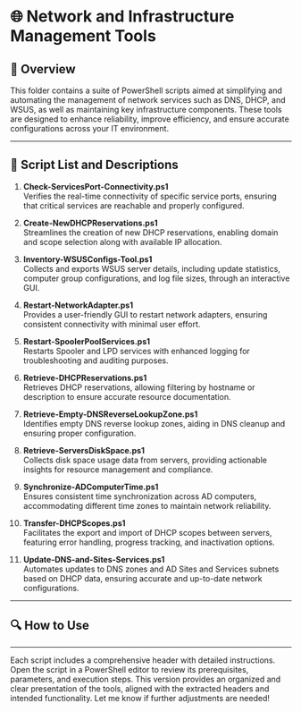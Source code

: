 # 🌐 Network and Infrastructure Management Tools

## 📄 Overview
This folder contains a suite of PowerShell scripts aimed at simplifying and automating the management of network services such as DNS, DHCP, and WSUS, as well as maintaining key infrastructure components. These tools are designed to enhance reliability, improve efficiency, and ensure accurate configurations across your IT environment.

---

## 📜 Script List and Descriptions

1. **Check-ServicesPort-Connectivity.ps1**  
   Verifies the real-time connectivity of specific service ports, ensuring that critical services are reachable and properly configured.

2. **Create-NewDHCPReservations.ps1**  
   Streamlines the creation of new DHCP reservations, enabling domain and scope selection along with available IP allocation.

3. **Inventory-WSUSConfigs-Tool.ps1**  
   Collects and exports WSUS server details, including update statistics, computer group configurations, and log file sizes, through an interactive GUI.

4. **Restart-NetworkAdapter.ps1**  
   Provides a user-friendly GUI to restart network adapters, ensuring consistent connectivity with minimal user effort.

5. **Restart-SpoolerPoolServices.ps1**  
   Restarts Spooler and LPD services with enhanced logging for troubleshooting and auditing purposes.

6. **Retrieve-DHCPReservations.ps1**  
   Retrieves DHCP reservations, allowing filtering by hostname or description to ensure accurate resource documentation.

7. **Retrieve-Empty-DNSReverseLookupZone.ps1**  
   Identifies empty DNS reverse lookup zones, aiding in DNS cleanup and ensuring proper configuration.

8. **Retrieve-ServersDiskSpace.ps1**  
   Collects disk space usage data from servers, providing actionable insights for resource management and compliance.

9. **Synchronize-ADComputerTime.ps1**  
   Ensures consistent time synchronization across AD computers, accommodating different time zones to maintain network reliability.

10. **Transfer-DHCPScopes.ps1**  
    Facilitates the export and import of DHCP scopes between servers, featuring error handling, progress tracking, and inactivation options.

11. **Update-DNS-and-Sites-Services.ps1**  
    Automates updates to DNS zones and AD Sites and Services subnets based on DHCP data, ensuring accurate and up-to-date network configurations.

---

## 🔍 How to Use

--- 

Each script includes a comprehensive header with detailed instructions. Open the script in a PowerShell editor to review its prerequisites, parameters, and execution steps.
This version provides an organized and clear presentation of the tools, aligned with the extracted headers and intended functionality. Let me know if further adjustments are needed!